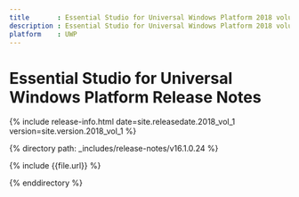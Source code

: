```yaml
---
title       : Essential Studio for Universal Windows Platform 2018 volume 1 Release Notes
description : Essential Studio for Universal Windows Platform 2018 volume 1 Release Notes
platform    : UWP
---
```


# Essential Studio for Universal Windows Platform Release Notes

{% include release-info.html date=site.releasedate.2018_vol_1 version=site.version.2018_vol_1 %} 

{% directory path: _includes/release-notes/v16.1.0.24 %}

{% include {{file.url}} %}

{% enddirectory %}